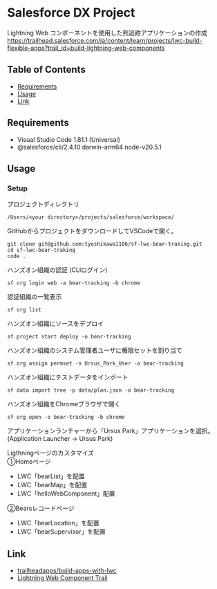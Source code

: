 # Salesforce DX Project
Lightning Web コンポーネントを使用した熊追跡アプリケーションの作成  
https://trailhead.salesforce.com/ja/content/learn/projects/lwc-build-flexible-apps?trail_id=build-lightning-web-components

## Table of Contents
- [Requirements](#requirements)
- [Usage](#usage)
- [Link](#link)

## Requirements
- Visual Studio Code 1.81.1 (Universal)
- @salesforce/cli/2.4.10 darwin-arm64 node-v20.5.1

## Usage
### Setup
プロジェクトディレクトリ
```
/Users/<your directory>/projects/salesforce/workspace/
```

GitHubからプロジェクトをダウンロードしてVSCodeで開く。
```
git clone git@github.com:tyoshikawa1106/sf-lwc-bear-traking.git
cd sf-lwc-bear-traking
code .
```

ハンズオン組織の認証 (CLIログイン)
```
sf org login web -a bear-tracking -b chrome
```

認証組織の一覧表示
```
sf org list
```

ハンズオン組織にソースをデプロイ
```
sf project start deploy -o bear-tracking
```

ハンズオン組織のシステム管理者ユーザに権限セットを割り当て
```
sf org assign permset -n Ursus_Park_User -o bear-tracking
```

ハンズオン組織にテストデータをインポート
```
sf data import tree -p data/plan.json -o bear-tracking
```

ハンズオン組織をChromeブラウザで開く
```
sf org open -o bear-tracking -b chrome
```

アプリケーションランチャーから「Ursus Park」アプリケーションを選択。  
(Application Launcher → Ursus Park)

Ligthningページのカスタマイズ  
①Homeページ  
- LWC「bearList」を配置
- LWC「bearMap」を配置
- LWC「helloWebComponent」配置

②Bearsレコードページ
- LWC「bearLocation」を配置
- LWC「bearSupervisor」を配置

## Link
- [trailheadapps/build-apps-with-lwc](https://github.com/trailheadapps/build-apps-with-lwc)
- [Lightning Web Component Trail](https://trailhead.salesforce.com/ja/content/learn/trails/build-lightning-web-components)
